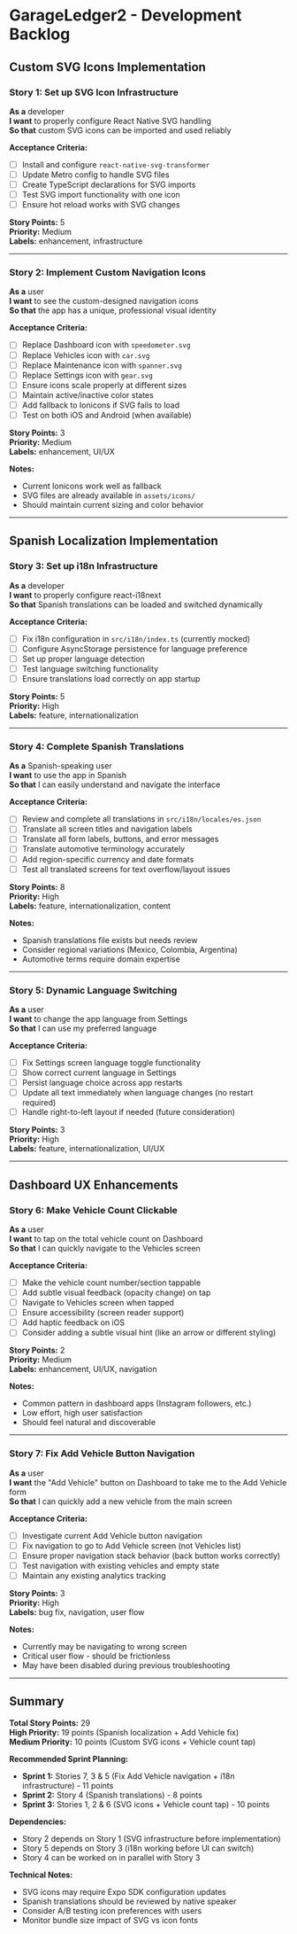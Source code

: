 # GarageLedger2 - Development Backlog

## Custom SVG Icons Implementation

### Story 1: Set up SVG Icon Infrastructure
**As a** developer  
**I want** to properly configure React Native SVG handling  
**So that** custom SVG icons can be imported and used reliably  

**Acceptance Criteria:**
- [ ] Install and configure `react-native-svg-transformer`
- [ ] Update Metro config to handle SVG files
- [ ] Create TypeScript declarations for SVG imports
- [ ] Test SVG import functionality with one icon
- [ ] Ensure hot reload works with SVG changes

**Story Points:** 5  
**Priority:** Medium  
**Labels:** enhancement, infrastructure  

---

### Story 2: Implement Custom Navigation Icons
**As a** user  
**I want** to see the custom-designed navigation icons  
**So that** the app has a unique, professional visual identity  

**Acceptance Criteria:**
- [ ] Replace Dashboard icon with `speedometer.svg`
- [ ] Replace Vehicles icon with `car.svg`
- [ ] Replace Maintenance icon with `spanner.svg`
- [ ] Replace Settings icon with `gear.svg`
- [ ] Ensure icons scale properly at different sizes
- [ ] Maintain active/inactive color states
- [ ] Add fallback to Ionicons if SVG fails to load
- [ ] Test on both iOS and Android (when available)

**Story Points:** 3  
**Priority:** Medium  
**Labels:** enhancement, UI/UX  

**Notes:**
- Current Ionicons work well as fallback
- SVG files are already available in `assets/icons/`
- Should maintain current sizing and color behavior

---

## Spanish Localization Implementation

### Story 3: Set up i18n Infrastructure  
**As a** developer  
**I want** to properly configure react-i18next  
**So that** Spanish translations can be loaded and switched dynamically  

**Acceptance Criteria:**
- [ ] Fix i18n configuration in `src/i18n/index.ts` (currently mocked)
- [ ] Configure AsyncStorage persistence for language preference
- [ ] Set up proper language detection
- [ ] Test language switching functionality
- [ ] Ensure translations load correctly on app startup

**Story Points:** 5  
**Priority:** High  
**Labels:** feature, internationalization  

---

### Story 4: Complete Spanish Translations
**As a** Spanish-speaking user  
**I want** to use the app in Spanish  
**So that** I can easily understand and navigate the interface  

**Acceptance Criteria:**
- [ ] Review and complete all translations in `src/i18n/locales/es.json`
- [ ] Translate all screen titles and navigation labels
- [ ] Translate all form labels, buttons, and error messages
- [ ] Translate automotive terminology accurately
- [ ] Add region-specific currency and date formats
- [ ] Test all translated screens for text overflow/layout issues

**Story Points:** 8  
**Priority:** High  
**Labels:** feature, internationalization, content  

**Notes:**
- Spanish translations file exists but needs review
- Consider regional variations (Mexico, Colombia, Argentina)
- Automotive terms require domain expertise

---

### Story 5: Dynamic Language Switching
**As a** user  
**I want** to change the app language from Settings  
**So that** I can use my preferred language  

**Acceptance Criteria:**
- [ ] Fix Settings screen language toggle functionality
- [ ] Show correct current language in Settings
- [ ] Persist language choice across app restarts
- [ ] Update all text immediately when language changes (no restart required)
- [ ] Handle right-to-left layout if needed (future consideration)

**Story Points:** 3  
**Priority:** High  
**Labels:** feature, internationalization, UI/UX  

---

## Dashboard UX Enhancements

### Story 6: Make Vehicle Count Clickable
**As a** user  
**I want** to tap on the total vehicle count on Dashboard  
**So that** I can quickly navigate to the Vehicles screen  

**Acceptance Criteria:**
- [ ] Make the vehicle count number/section tappable
- [ ] Add subtle visual feedback (opacity change) on tap
- [ ] Navigate to Vehicles screen when tapped
- [ ] Ensure accessibility (screen reader support)
- [ ] Add haptic feedback on iOS
- [ ] Consider adding a subtle visual hint (like an arrow or different styling)

**Story Points:** 2  
**Priority:** Medium  
**Labels:** enhancement, UI/UX, navigation  

**Notes:**
- Common pattern in dashboard apps (Instagram followers, etc.)
- Low effort, high user satisfaction
- Should feel natural and discoverable

---

### Story 7: Fix Add Vehicle Button Navigation
**As a** user  
**I want** the "Add Vehicle" button on Dashboard to take me to the Add Vehicle form  
**So that** I can quickly add a new vehicle from the main screen  

**Acceptance Criteria:**
- [ ] Investigate current Add Vehicle button navigation
- [ ] Fix navigation to go to Add Vehicle screen (not Vehicles list)
- [ ] Ensure proper navigation stack behavior (back button works correctly)
- [ ] Test navigation with existing vehicles and empty state
- [ ] Maintain any existing analytics tracking

**Story Points:** 3  
**Priority:** High  
**Labels:** bug fix, navigation, user flow  

**Notes:**
- Currently may be navigating to wrong screen
- Critical user flow - should be frictionless
- May have been disabled during previous troubleshooting

---

## Summary

**Total Story Points:** 29  
**High Priority:** 19 points (Spanish localization + Add Vehicle fix)  
**Medium Priority:** 10 points (Custom SVG icons + Vehicle count tap)  

**Recommended Sprint Planning:**
- **Sprint 1:** Stories 7, 3 & 5 (Fix Add Vehicle navigation + i18n infrastructure) - 11 points
- **Sprint 2:** Story 4 (Spanish translations) - 8 points  
- **Sprint 3:** Stories 1, 2 & 6 (SVG icons + Vehicle count tap) - 10 points

**Dependencies:**
- Story 2 depends on Story 1 (SVG infrastructure before implementation)
- Story 5 depends on Story 3 (i18n working before UI can switch)
- Story 4 can be worked on in parallel with Story 3

**Technical Notes:**
- SVG icons may require Expo SDK configuration updates
- Spanish translations should be reviewed by native speaker
- Consider A/B testing icon preferences with users
- Monitor bundle size impact of SVG vs icon fonts